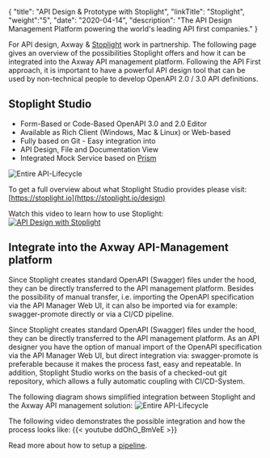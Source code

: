 {
"title": "API Design & Prototype with Stoplight",
"linkTitle": "Stoplight",
"weight":"5",
"date": "2020-04-14",
"description": "The API Design Management Platform powering the world's leading API first companies."
}

For API design, Axway & [Stoplight](https://stoplight.io) work in partnership. The following page gives an overview of the possibilities Stoplight offers and how it can be integrated into the Axway API management platform.
Following the API First approach, it is important to have a powerful API design tool that can be used by non-technical people to develop OpenAPI 2.0 / 3.0 API definitions.

## Stoplight Studio

* Form-Based or Code-Based OpenAPI 3.0 and 2.0 Editor
* Available as Rich Client (Windows, Mac & Linux) or Web-based
* Fully based on Git - Easy integration into
* API Design, File and Documentation View
* Integrated Mock Service based on [Prism](https://stoplight.io/mocking)

![Entire API-Lifecycle](/Images/api_mgmt_overview/stoplight_studio.png)

To get a full overview about what Stoplight Studio provides please visit: [https://stoplight.io](https://stoplight.io/design)

Watch this video to learn how to use Stoplight:\
[![API Design with Stoplight](https://img.youtube.com/vi/7olnV8rR1xc/0.jpg)](https://youtu.be/7olnV8rR1xc?t=610)

## Integrate into the Axway API-Management platform

Since Stoplight creates standard OpenAPI (Swagger) files under the hood, they can be directly transferred to the API management platform.
Besides the possibility of manual transfer, i.e. importing the OpenAPI specification via the API Manager Web UI, it can also be imported via for example: swagger-promote directly or via a CI/CD pipeline.

Since Stoplight creates standard OpenAPI (Swagger) files under the hood, they can be directly transferred to the API management platform.
As an API designer you have the option of manual import of the OpenAPI specification via the API Manager Web UI, but direct integration via: swagger-promote is preferable because it makes the process fast, easy and repeatable.
In addition, Stoplight Studio works on the basis of a checked-out git repository, which allows a fully automatic coupling with CI/CD-System.

The following diagram shows simplified integration between Stoplight and the Axway API management solution:
![Entire API-Lifecycle](/Images/api_mgmt_overview/stoplight-integration-overview.png)

The following video demonstrates the possible integration and how the process looks like:
{{< youtube ddOhO_BmVeE >}}

Read more about how to setup a [pipeline](./pipeline).